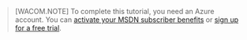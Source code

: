 > [WACOM.NOTE]
> To complete this tutorial, you need an Azure account. You can [activate your MSDN subscriber benefits][activate your MSDN subscriber benefits] or [sign up for a free trial][sign up for a free trial].

  [activate your MSDN subscriber benefits]: /en-us/pricing/member-offers/msdn-benefits-details/?WT.mc_id=A85619ABF
  [sign up for a free trial]: /en-us/pricing/free-trial/?WT.mc_id=A85619ABF

